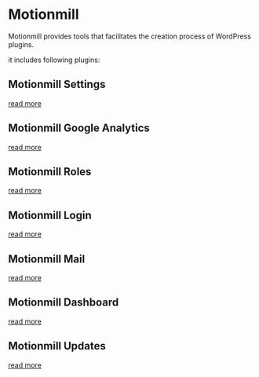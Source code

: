 Motionmill
==========

Motionmill provides tools that facilitates the creation process of WordPress plugins.

it includes following plugins:

Motionmill Settings
-------------------

[read more](https://github.com/addwittz/motionmill/tree/master/plugins/motionmill-settings)

Motionmill Google Analytics
---------------------------

[read more](https://github.com/addwittz/motionmill/tree/master/plugins/motionmill-google-analytics)

Motionmill Roles
----------------

[read more](https://github.com/addwittz/motionmill/tree/master/plugins/motionmill-roles)

Motionmill Login
----------------

[read more](https://github.com/addwittz/motionmill/tree/master/plugins/motionmill-login)

Motionmill Mail
---------------

[read more](https://github.com/addwittz/motionmill/tree/master/plugins/motionmill-mail)

Motionmill Dashboard
--------------------

[read more](https://github.com/addwittz/motionmill/tree/master/plugins/motionmill-dashboard)

Motionmill Updates
------------------

[read more](https://github.com/addwittz/motionmill/tree/master/plugins/motionmill-updates)
